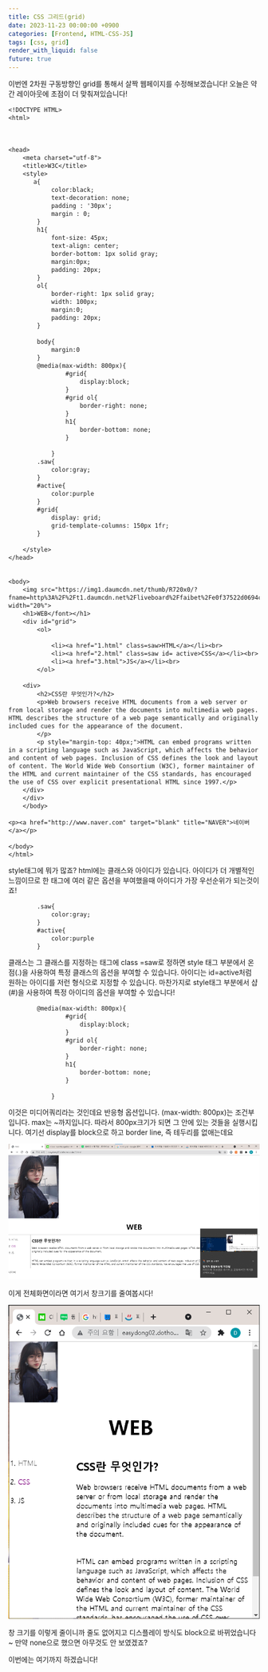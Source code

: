 ```yaml
---
title: CSS 그리드(grid)
date: 2023-11-23 00:00:00 +0900
categories: [Frontend, HTML-CSS-JS]
tags: [css, grid]
render_with_liquid: false
future: true
---
```



이번엔 2차원 구동방향인 grid를 통해서 살짝 웹페이지를 수정해보겠습니다! 오늘은 약간 레이아웃에 초점이 더 맞춰져있습니다!

```
<!DOCTYPE HTML>
<html>



<head>
    <meta charset="utf-8">
    <title>W3C</title>
    <style>
       a{
            color:black;
            text-decoration: none;
            padding : '30px';
            margin : 0;
        }
        h1{
            font-size: 45px;
            text-align: center;
            border-bottom: 1px solid gray;
            margin:0px;
            padding: 20px;
        }
        ol{
            border-right: 1px solid gray;
            width: 100px;
            margin:0;
            padding: 20px;
        }
        
        body{
            margin:0
        }
        @media(max-width: 800px){
                #grid{
                    display:block;
                }
                #grid ol{
                    border-right: none;
                }
                h1{
                    border-bottom: none;
                }

            }
        .saw{
            color:gray;
        }
        #active{
            color:purple
        }
        #grid{
            display: grid;
            grid-template-columns: 150px 1fr;
        }

    </style>
</head>


<body>
    <img src="https://img1.daumcdn.net/thumb/R720x0/?fname=http%3A%2F%2Ft1.daumcdn.net%2Fliveboard%2Ffaibet%2Fe0f37522d0694c1b8cb2b7a1953b6929.jpg" width="20%">
    <h1>WEB</font></h1>
    <div id="grid">
        <ol>
    
            <li><a href="1.html" class=saw>HTML</a></li><br>
            <li><a href="2.html" class=saw id= active>CSS</a></li><br>
            <li><a href="3.html">JS</a></li><br>
        </ol>
    
    <div>
        <h2>CSS란 무엇인가?</h2>
        <p>Web browsers receive HTML documents from a web server or from local storage and render the documents into multimedia web pages. HTML describes the structure of a web page semantically and originally included cues for the appearance of the document.
        </p>
        <p style="margin-top: 40px;">HTML can embed programs written in a scripting language such as JavaScript, which affects the behavior and content of web pages. Inclusion of CSS defines the look and layout of content. The World Wide Web Consortium (W3C), former maintainer of the HTML and current maintainer of the CSS standards, has encouraged the use of CSS over explicit presentational HTML since 1997.</p>
    </div>
    </div>
    </body>

<p><a href="http://www.naver.com" target="blank" title="NAVER">네이버</a></p>

</body>
</html>
```

style태그에 뭐가 많죠? html에는 클래스와 아이디가 있습니다. 아이디가 더 개별적인 느낌이므로 한 태그에 여러 같은 옵션을 부여했을때 아이디가 가장 우선순위가 되는것이죠!

```
        .saw{
            color:gray;
        }
        #active{
            color:purple
        }
```

클래스는 그 클래스를 지정하는 태그에 class =saw로 정하면 style 태그 부분에서 온점(.)을 사용하여 특정 클래스의 옵션을 부여할 수 있습니다. 아이디는 id=active처럼 원하는 아이디를 저런 형식으로 지정할 수 있습니다. 마찬가지로 style태그 부분에서 샵(#)을 사용하여 특정 아이디의 옵션을 부여할 수 있습니다!

```
        @media(max-width: 800px){
                #grid{
                    display:block;
                }
                #grid ol{
                    border-right: none;
                }
                h1{
                    border-bottom: none;
                }

            }
```

이것은 미디어쿼리라는 것인데요 반응형 옵션입니다. (max-width: 800px)는 조건부입니다. max는 ~까지입니다. 따라서 800px크기가 되면 그 안에 있는 것들을 실행시킵니다. 여기선 display를 block으로 하고 border line, 즉 테두리를 없애는데요

![Desktop View](/assets/img/Frontend/HTML-CSS-JS/CSS-Grid/1.png)

이게 전체화면이라면 여기서 창크기를 줄여봅시다!

![Desktop View](/assets/img/Frontend/HTML-CSS-JS/CSS-Grid/2.png)

창 크기를 이렇게 줄이니까 줄도 없어지고 디스플레이 방식도 block으로 바뀌었습니다~ 만약 none으로 했으면 아무것도 안 보였겠죠?

이번에는 여기까지 하겠습니다!